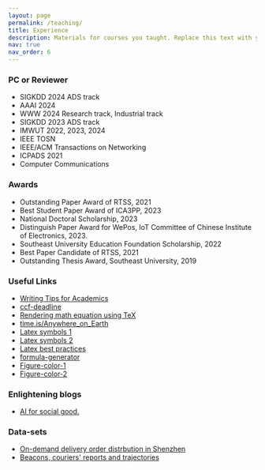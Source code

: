 ```yaml
---
layout: page
permalink: /teaching/
title: Experience
description: Materials for courses you taught. Replace this text with your description.
nav: true
nav_order: 6
---
```


### PC or Reviewer

* SIGKDD 2024 ADS track
* AAAI 2024
* WWW 2024 Research track, Industrial track
* SIGKDD 2023 ADS track
* IMWUT 2022, 2023, 2024
* IEEE TOSN
* IEEE/ACM Transactions on Networking
* ICPADS 2021 
* Computer Communications

### Awards

* Outstanding Paper Award of RTSS, 2021
* Best Student Paper Award of ICA3PP, 2023
* National Doctoral Scholarship, 2023 
* Distinguish Paper Award for WePos, IoT Committee of Chinese Institute of Electronics, 2023.
* Southeast University Education Foundation Scholarship, 2022
* Best Paper Candidate of RTSS, 2021
* Outstanding Thesis Award, Southeast University, 2019


### Useful Links 

* [Writing Tips for Academics](https://greatresearch.org/2013/10/11/storytelling-101-writing-tips-for-academics/)
* [ccf-deadline](https://ccfddl.github.io/)
* [Rendering math equation using TeX](https://matplotlib.org/stable/gallery/text_labels_and_annotations/tex_demo.html)
* [time.is/Anywhere_on_Earth](https://time.is/Anywhere_on_Earth)
* [Latex symbols 1](https://oeis.org/wiki/List_of_LaTeX_mathematical_symbols)
* [Latex symbols 2](https://artofproblemsolving.com/wiki/index.php/LaTeX:Symbols) 
* [Latex best practices](https://www.acm.org/publications/taps/latex-best-practices)
* [formula-generator](http://formula-generator.com/)
* [Figure-color-1](https://htmlcolorcodes.com/color-chart/flat-design-color-chart/)
* [Figure-color-2](https://cmap-docs.readthedocs.io/en/latest/catalog/)

### Enlightening blogs
* [AI for social good.](https://yoshuabengio.org/2021/05/10/when-maximizing-individual-interests-can-make-us-all-lose-usually-some-losing-more-than-others/)


### Data-sets

* [On-demand delivery order distrbution in Shenzhen](https://tianchi.aliyun.com/dataset/dataDetail?dataId=106807)
* [Beacons, couriers' reports and trajectories](https://tianchi.aliyun.com/dataset/dataDetail?dataId=76359)
